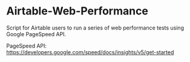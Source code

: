# Airtable-Web-Performance
Script for Airtable users to run a series of web performance tests using Google PageSpeed API. 

PageSpeed API: https://developers.google.com/speed/docs/insights/v5/get-started
